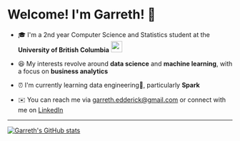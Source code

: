 # Welcome! I'm Garreth! 👋

- 🎓  I'm a 2nd year Computer Science and Statistics student at the  **University of British Columbia**   <img style="height:25px; width:25px;" src = "https://media4.giphy.com/media/elPWwFi9qXhFRLxPaY/giphy.gif?cid=ecf05e47bkmun0txjxx734zz885cye905lu68w5o1ai9f0wh&rid=giphy.gif&ct=s">

- 😆  My interests revolve around **data science** and **machine learning**, with a focus on **business analytics**

- ⏰ I'm currently learning data engineering👷, particularly **Spark**

- ✉️ You can reach me via garreth.edderick@gmail.com or connect with me on [LinkedIn](https://www.linkedin.com/in/garrethlee)

---

[![Garreth's GitHub stats](https://github-readme-stats.vercel.app/api?username=garrethlee)](https://github.com/garrethlee/github-readme-stats)

